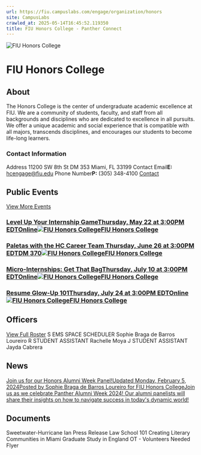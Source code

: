 ```yaml
---
url: https://fiu.campuslabs.com/engage/organization/honors
site: CampusLabs
crawled_at: 2025-05-14T16:45:52.119350
title: FIU Honors College - Panther Connect
---
```


![FIU Honors College](https://se-images.campuslabs.com/clink/images/57a6735a-3971-44cc-8e73-046beb07b4bc316d5ce8-e2e8-4b6a-bd44-9499d48885ab.png?preset=med-sq)
# FIU Honors College
## About
The Honors College is the center of undergraduate academic excellence at FIU. We are a community of students, faculty, and staff from all backgrounds and disciplines who are dedicated to excellence in all pursuits. We offer a unique academic and social experience that is compatible with all majors, transcends disciplines, and encourages our students to become life-long learners.
###  Contact Information 
Address
11200 SW 8th St 
DM 353 
Miami,  FL 33199 
Contact Email**E:** hcengage@fiu.edu 
Phone Number**P:** (305) 348-4100 
[Contact](https://fiu.campuslabs.com/engage/organization/honors/contact)
## Public Events
[View More Events](https://fiu.campuslabs.com/engage/organization/honors/events)
### [Level Up Your Internship GameThursday, May 22 at 3:00PM EDTOnline![FIU Honors College](https://se-images.campuslabs.com/clink/images/57a6735a-3971-44cc-8e73-046beb07b4bc316d5ce8-e2e8-4b6a-bd44-9499d48885ab.png?preset=small-sq)FIU Honors College](https://fiu.campuslabs.com/engage/event/11208167)
### [Paletas with the HC Career Team Thursday, June 26 at 3:00PM EDTDM 370![FIU Honors College](https://se-images.campuslabs.com/clink/images/57a6735a-3971-44cc-8e73-046beb07b4bc316d5ce8-e2e8-4b6a-bd44-9499d48885ab.png?preset=small-sq)FIU Honors College](https://fiu.campuslabs.com/engage/event/11208205)
### [Micro-Internships: Get That BagThursday, July 10 at 3:00PM EDTOnline![FIU Honors College](https://se-images.campuslabs.com/clink/images/57a6735a-3971-44cc-8e73-046beb07b4bc316d5ce8-e2e8-4b6a-bd44-9499d48885ab.png?preset=small-sq)FIU Honors College](https://fiu.campuslabs.com/engage/event/11208312)
### [Resume Glow-Up 101Thursday, July 24 at 3:00PM EDTOnline![FIU Honors College](https://se-images.campuslabs.com/clink/images/57a6735a-3971-44cc-8e73-046beb07b4bc316d5ce8-e2e8-4b6a-bd44-9499d48885ab.png?preset=small-sq)FIU Honors College](https://fiu.campuslabs.com/engage/event/11208333)
## Officers
[View Full Roster](https://fiu.campuslabs.com/engage/organization/honors/roster)
S
EMS SPACE SCHEDULER
Sophie Braga de Barros Loureiro
R
STUDENT ASSISTANT
Rachelle Moya
J
STUDENT ASSISTANT
Jayda Cabrera
## News
[Join us for our Honors Alumni Week Panel!Updated Monday, February 5, 2024Posted by Sophie Braga de Barros Loureiro for FIU Honors CollegeJoin us as we celebrate Panther Alumni Week 2024! Our alumni panelists will share their insights on how to navigate success in today's dynamic world!](https://fiu.campuslabs.com/engage/news/295420)
## Documents
[](https://fiu.campuslabs.com/engage/organization/honors/documents/view/2125324)
Sweetwater-Hurricane Ian Press Release
[](https://fiu.campuslabs.com/engage/organization/honors/documents/view/2125323)
Law School 101
[](https://fiu.campuslabs.com/engage/organization/honors/documents/view/2125322)
Creating Literary Communities in Miami
[](https://fiu.campuslabs.com/engage/organization/honors/documents/view/2121122)
Graduate Study in England
[](https://fiu.campuslabs.com/engage/organization/honors/documents/view/2121121)
OT - Volunteers Needed Flyer
